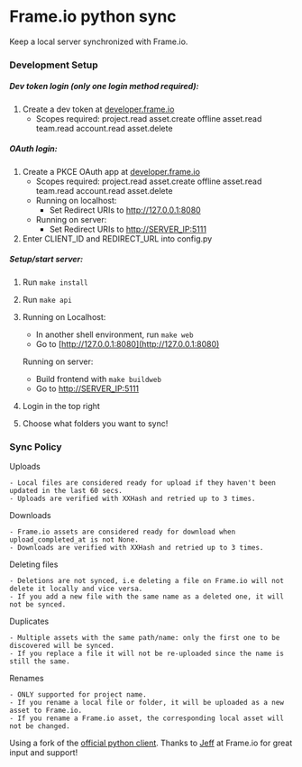 # Frame.io python sync 

Keep a local server synchronized with Frame.io.


### Development Setup

##### Dev token login (only one login method required):
1. Create a dev token at [developer.frame.io](https://developer.frame.io)
    - Scopes required: project.read asset.create offline asset.read team.read account.read asset.delete

##### OAuth login:
1. Create a PKCE OAuth app at [developer.frame.io](https://developer.frame.io)
    - Scopes required: project.read asset.create offline asset.read team.read account.read asset.delete
    - Running on localhost:
        - Set Redirect URIs to http://127.0.0.1:8080
    - Running on server:  
        - Set Redirect URIs to [http://SERVER_IP:5111](http://SERVER_IP:5111)
2. Enter CLIENT_ID and REDIRECT_URL into config.py


##### Setup/start server:
1. Run `make install`
2. Run `make api`
3. Running on Localhost:
    - In another shell environment, run `make web`
    - Go to [http://127.0.0.1:8080](http://127.0.0.1:8080)
   
   Running on server:
    - Build frontend with `make buildweb`
    - Go to [http://SERVER_IP:5111](http://SERVER_IP:5111)    
    
5. Login in the top right
7. Choose what folders you want to sync!


### Sync Policy
     
Uploads


    - Local files are considered ready for upload if they haven't been updated in the last 60 secs.
    - Uploads are verified with XXHash and retried up to 3 times.

Downloads


    - Frame.io assets are considered ready for download when upload_completed_at is not None.
    - Downloads are verified with XXHash and retried up to 3 times.
    

Deleting files


    - Deletions are not synced, i.e deleting a file on Frame.io will not delete it locally and vice versa.
    - If you add a new file with the same name as a deleted one, it will not be synced. 
    

Duplicates


    - Multiple assets with the same path/name: only the first one to be discovered will be synced.
    - If you replace a file it will not be re-uploaded since the name is still the same.
    
Renames


    - ONLY supported for project name.
    - If you rename a local file or folder, it will be uploaded as a new asset to Frame.io.
    - If you rename a Frame.io asset, the corresponding local asset will not be changed.
    

Using a fork of the [official python client](https://github.com/Frameio/python-frameio-client).
Thanks to [Jeff](https://github.com/jhodges10) at Frame.io for great input and support! 

